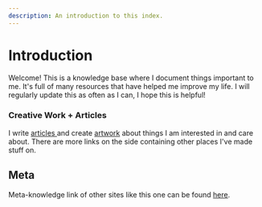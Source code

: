 ```yaml
---
description: An introduction to this index.
---
```


# Introduction

Welcome! This is a knowledge base where I document things important to me. It's full of many resources that have helped me improve my life. I will regularly update this as often as I can, I hope this is helpful!

### Creative Work + Articles

I write [articles ](http://kalispera.xyz)and create [artwork](https://www.behance.net/allisonkufta) about things I am interested in and care about. There are more links on the side containing other places I've made stuff on. 

## **Meta**

Meta-knowledge link of other sites like this one can be found [here](https://github.com/RichardLitt/meta-knowledge#readme).

